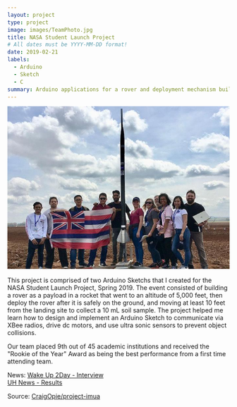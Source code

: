 ```yaml
---
layout: project
type: project
image: images/TeamPhoto.jpg
title: NASA Student Launch Project
# All dates must be YYYY-MM-DD format!
date: 2019-02-21
labels:
  - Arduino
  - Sketch
  - C
summary: Arduino applications for a rover and deployment mechanism built for the NASA Student Launch Project 2019.
---
```


<img class="ui medium right floated rounded image" src="../images/TeamPhoto.jpg">

This project is comprised of two Arduino Sketchs that I created for the NASA Student Launch Project, Spring 2019. The event consisted of building a rover as a payload in a rocket that went to an altitude of 5,000 feet, then deploy the rover after it is safely on the ground, and moving at least 10 feet from the landing site to collect a 10 mL soil sample.  The project helped me learn how to design and implement an Arduino Sketch to communicate via XBee radios, drive dc motors, and use ultra sonic sensors to prevent object collisions.  

Our team placed 9th out of 45 academic institutions and received the "Rookie of the Year" Award as being the best performance from a first time attending team.
 
News: 
<a href="https://www.youtube.com/watch?v=1oqxiB8lYZA">Wake Up 2Day - Interview</a><br />
<a href="https://www.hawaii.edu/news/2019/05/16/project-imua-nasa-rookie-award/">UH News - Results</a>

Source: <a href="https://github.com/CraigOpie/project-imua"><i class="large github icon"></i>CraigOpie/project-imua</a>
